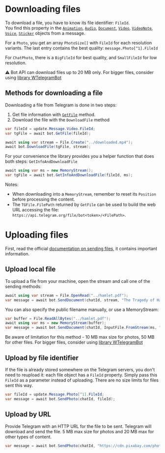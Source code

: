 ﻿# Downloading files

To download a file, you have to know its file identifier: `FileId`.  
You find this property in the [`Animation`], [`Audio`], [`Document`], [`Video`], [`VideoNote`], [`Voice`], [`Sticker`] objects from a message.

For a `Photo`, you get an array `PhotoSize[]` with `FileId` for each resolution variants.
The last entry contains the best quality: `message.Photo[^1].FileId`

For `ChatPhoto`, there is a `BigFileId` for best quality, and `SmallFileId` for low resolution.  

⚠️ Bot API can download files up to 20 MB only. For bigger files, consider using [library WTelegramBot](https://www.nuget.org/packages/WTelegramBot#readme-body-tab)

## Methods for downloading a file

Downloading a file from Telegram is done in two steps:
1. Get file information with [`GetFile`] method.
2. Download the file with the `DownloadFile` method

```C#
var fileId = update.Message.Video.FileId;
var tgFile = await bot.GetFile(fileId);

await using var stream = File.Create("../downloaded.mp4");
await bot.DownloadFile(tgFile, stream);
```

For your convenience the library provides you a helper function that does both steps: `GetInfoAndDownloadFile`

```C#
await using var ms = new MemoryStream();
var tgFile = await bot.GetInfoAndDownloadFile(fileId, ms);
```

Notes:
- When downloading into a `MemoryStream`, remember to reset its `Position` before processing the content.
- The `TGFile.FilePath` returned by `GetFile` can be used to build the web URL accessing the file: `https://api.telegram.org/file/bot<token>/<FilePath>`.

# Uploading files

First, read the official [documentation on sending files](https://core.telegram.org/bots/api#sending-files), it contains important information.

## Upload local file

To upload a file from your machine, open the stream and call one of the sending methods:

```C#
await using var stream = File.OpenRead("../hamlet.pdf");
var message = await bot.SendDocument(chatId, stream, "The Tragedy of Hamlet,\nPrince of Denmark");
```

You can also specify the public filename manually, or use a MemoryStream:
```C#
var buffer = File.ReadAllBytes("../hamlet.pdf");
await using var ms = new MemoryStream(buffer);
var message = await bot.SendDocument(chatId, InputFile.FromStream(ms, "Tragedy.pdf"), "The Tragedy of Hamlet,\nPrince of Denmark");
```

Be aware of limitation for this method - 10 MB max size for photos, 50 MB for other files. For bigger files, consider using [library WTelegramBot](https://www.nuget.org/packages/WTelegramBot#readme-body-tab)

## Upload by file identifier

If the file is already stored somewhere on the Telegram servers, you don't need to reupload it: each file object has a `FileId` property. Simply pass this `FileId` as a parameter instead of uploading. There are no size limits for files sent this way.

```C#
var fileId = update.Message.Photo[^1].FileId;
var message = await bot.SendPhoto(chatId, fileId);
```

## Upload by URL

Provide Telegram with an HTTP URL for the file to be sent. Telegram will download and send the file. 5 MB max size for photos and 20 MB max for other types of content.

```csharp
var message = await bot.SendPhoto(chatId, "https://cdn.pixabay.com/photo/2017/04/11/21/34/giraffe-2222908_640.jpg");
```


[`GetFile`]: https://core.telegram.org/bots/api#getfile
[`PhotoSize`]: https://core.telegram.org/bots/api#photosize
[`Animation`]: https://core.telegram.org/bots/api#animation
[`Audio`]: https://core.telegram.org/bots/api#audio
[`Document`]: https://core.telegram.org/bots/api#document
[`Video`]: https://core.telegram.org/bots/api#video
[`VideoNote`]: https://core.telegram.org/bots/api#videonote
[`Voice`]: https://core.telegram.org/bots/api#voice
[`Sticker`]: https://core.telegram.org/bots/api#sticker
[`File`]: https://core.telegram.org/bots/api#file
